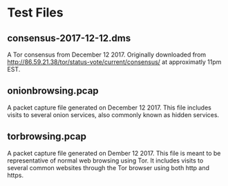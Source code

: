 # Test Files

## consensus-2017-12-12.dms
A Tor consensus from December 12 2017. Originally downloaded from
http://86.59.21.38/tor/status-vote/current/consensus/ at approximatly
11pm EST.

## onionbrowsing.pcap
A packet capture file generated on December 12 2017. This file includes
visits to several onion services, also commonly known as hidden services.

## torbrowsing.pcap
A packet capture file generated on Dember 12 2017. This file is meant to be
representative of normal web browsing using Tor. It includes visits to several
common websites through the Tor browser using both http and https.
